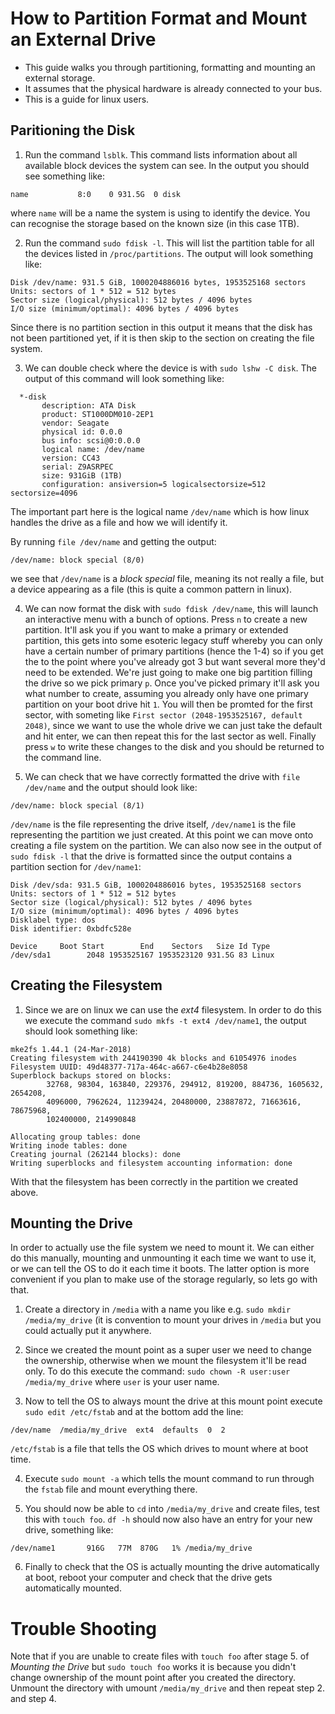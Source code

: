 # How to Partition Format and Mount an External Drive

* This guide walks you through partitioning, formatting and mounting
an external storage.
* It assumes that the physical hardware is already connected to your bus.
* This is a guide for linux users.

## Paritioning the Disk
1. Run the command `lsblk`. This command lists information about all available
block devices the system can see. In the output you should see something like:
```
name           8:0    0 931.5G  0 disk
```
where `name` will be a name the system is using to identify the device. You can
recognise the storage based on the known size (in this case 1TB).

2. Run the command `sudo fdisk -l`. This will list the partition table for all the
devices listed in `/proc/partitions`. The output will look something like:
```
Disk /dev/name: 931.5 GiB, 1000204886016 bytes, 1953525168 sectors
Units: sectors of 1 * 512 = 512 bytes
Sector size (logical/physical): 512 bytes / 4096 bytes
I/O size (minimum/optimal): 4096 bytes / 4096 bytes
```
Since there is no partition section in this output it means that the disk has not been
partitioned yet, if it is then skip to the section on creating the file system.

3. We can double check where the device is with `sudo lshw -C disk`. The output of
this command will look something like:
```
  *-disk
       description: ATA Disk
       product: ST1000DM010-2EP1
       vendor: Seagate
       physical id: 0.0.0
       bus info: scsi@0:0.0.0
       logical name: /dev/name
       version: CC43
       serial: Z9ASRPEC
       size: 931GiB (1TB)
       configuration: ansiversion=5 logicalsectorsize=512 sectorsize=4096
```
The important part here is the logical name `/dev/name` which is how linux handles the
drive as a file and how we will identify it.

By running `file /dev/name` and getting the output:
```
/dev/name: block special (8/0)
```
we see that `/dev/name` is a *block special* file, meaning its not really a file, but a
device appearing as a file (this is quite a common pattern in linux).

4. We can now format the disk with `sudo fdisk /dev/name`, this will launch an interactive
menu with a bunch of options. Press `n` to create a new partition. It'll ask you if you
want to make a primary or extended partition, this gets into some esoteric legacy stuff
whereby you can only have a certain number of primary partitions (hence the 1-4) so if
you get the to the point where you've already got 3 but want several more they'd need to
be extended. We're just going to make one big partition filling the drive so we pick
primary `p`. Once you've picked primary it'll ask you what number to create, assuming you
already only have one primary partition on your boot drive hit `1`. You will then be
promted for the first sector, with someting like
`First sector (2048-1953525167, default 2048)`, since we want to use the whole drive we
can just take the default and hit enter, we can then repeat this for the last sector as
well. Finally press `w` to write these changes to the disk and you should be returned to
the command line.

5. We can check that we have correctly formatted the drive with `file /dev/name` and the
output should look like:
```
/dev/name: block special (8/1)
```
`/dev/name` is the file representing the drive itself, `/dev/name1` is the file representing
the partition we just created. At this point we can move onto creating a file system on
the partition. We can also now see in the output of `sudo fdisk -l` that the drive is
formatted since the output contains a partition section for `/dev/name1`:
```
Disk /dev/sda: 931.5 GiB, 1000204886016 bytes, 1953525168 sectors
Units: sectors of 1 * 512 = 512 bytes                 
Sector size (logical/physical): 512 bytes / 4096 bytes    
I/O size (minimum/optimal): 4096 bytes / 4096 bytes  
Disklabel type: dos                                  
Disk identifier: 0xbdfc528e                      
                                                            
Device     Boot Start        End    Sectors   Size Id Type 
/dev/sda1        2048 1953525167 1953523120 931.5G 83 Linux
```

## Creating the Filesystem

1. Since we are on linux we can use the *ext4* filesystem. In order to do this we execute
the command `sudo mkfs -t ext4 /dev/name1`, the output should look something like:
```
mke2fs 1.44.1 (24-Mar-2018)
Creating filesystem with 244190390 4k blocks and 61054976 inodes
Filesystem UUID: 49d48377-717a-464c-a667-c6e4b28e8058
Superblock backups stored on blocks:
        32768, 98304, 163840, 229376, 294912, 819200, 884736, 1605632, 2654208,
        4096000, 7962624, 11239424, 20480000, 23887872, 71663616, 78675968,
        102400000, 214990848

Allocating group tables: done
Writing inode tables: done
Creating journal (262144 blocks): done
Writing superblocks and filesystem accounting information: done
```
With that the filesystem has been correctly in the partition we created above.

## Mounting the Drive

In order to actually use the file system we need to mount it. We can either do this
manually, mounting and unmounting it each time we want to use it, or we can tell the OS
to do it each time it boots. The latter option is more convenient if you plan to make use
of the storage regularly, so lets go with that.

1. Create a directory in `/media` with a name you like e.g. `sudo mkdir /media/my_drive`
(it is convention to mount your drives in `/media` but you could actually put it anywhere.

2. Since we created the mount point as a super user we need to change the ownership,
otherwise when we mount the filesystem it'll be read only. To do this execute the command:
`sudo chown -R user:user /media/my_drive` where `user` is your user name.

3. Now to tell the OS to always mount the drive at this mount point execute 
`sudo edit /etc/fstab` and at the bottom add the line:
```
/dev/name  /media/my_drive  ext4  defaults  0  2
```
`/etc/fstab` is a file that tells the OS which drives to mount where at boot time.

4. Execute `sudo mount -a` which tells the mount command to run through the `fstab` file
and mount everything there.

5. You should now be able to `cd` into `/media/my_drive` and create files, test this with
`touch foo`. `df -h` should now also have an entry for your new drive, something like:
```
/dev/name1       916G   77M  870G   1% /media/my_drive
```
6. Finally to check that the OS is actually mounting the drive automatically at boot,
reboot your computer and check that the drive gets automatically mounted.



# Trouble Shooting
Note that if you are unable to create files with `touch foo` after stage 5. of
*Mounting the Drive* but `sudo touch foo` works
it is because you didn't change ownership of the mount point after you created the
directory. Unmount the directory with umount `/media/my_drive` and then repeat step 2.
and step 4.
